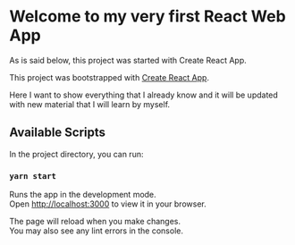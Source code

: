 # Welcome to my very first React Web App

As is said below, this project was started with Create React App.

This project was bootstrapped with [Create React App](https://github.com/facebook/create-react-app).

Here I want to show everything that I already know and it will be updated with new material that I will learn by myself.

## Available Scripts

In the project directory, you can run:

### `yarn start`

Runs the app in the development mode.\
Open [http://localhost:3000](http://localhost:3000) to view it in your browser.

The page will reload when you make changes.\
You may also see any lint errors in the console.
